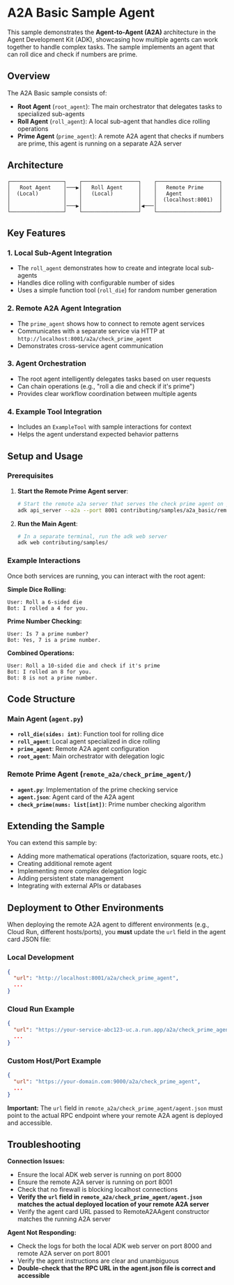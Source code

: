 # A2A Basic Sample Agent

This sample demonstrates the **Agent-to-Agent (A2A)** architecture in the Agent Development Kit (ADK), showcasing how multiple agents can work together to handle complex tasks. The sample implements an agent that can roll dice and check if numbers are prime.

## Overview

The A2A Basic sample consists of:

- **Root Agent** (`root_agent`): The main orchestrator that delegates tasks to specialized sub-agents
- **Roll Agent** (`roll_agent`): A local sub-agent that handles dice rolling operations
- **Prime Agent** (`prime_agent`): A remote A2A agent that checks if numbers are prime, this agent is running on a separate A2A server

## Architecture

```
┌─────────────────┐    ┌──────────────────┐    ┌────────────────────┐
│   Root Agent    │───▶│   Roll Agent     │    │   Remote Prime     │
│  (Local)        │    │   (Local)        │    │   Agent            │
│                 │    │                  │    │  (localhost:8001)  │
│                 │───▶│                  │◀───│                    │
└─────────────────┘    └──────────────────┘    └────────────────────┘
```

## Key Features

### 1. **Local Sub-Agent Integration**
- The `roll_agent` demonstrates how to create and integrate local sub-agents
- Handles dice rolling with configurable number of sides
- Uses a simple function tool (`roll_die`) for random number generation

### 2. **Remote A2A Agent Integration**
- The `prime_agent` shows how to connect to remote agent services
- Communicates with a separate service via HTTP at `http://localhost:8001/a2a/check_prime_agent`
- Demonstrates cross-service agent communication

### 3. **Agent Orchestration**
- The root agent intelligently delegates tasks based on user requests
- Can chain operations (e.g., "roll a die and check if it's prime")
- Provides clear workflow coordination between multiple agents

### 4. **Example Tool Integration**
- Includes an `ExampleTool` with sample interactions for context
- Helps the agent understand expected behavior patterns

## Setup and Usage

### Prerequisites

1. **Start the Remote Prime Agent server**:
   ```bash
   # Start the remote a2a server that serves the check prime agent on port 8001
   adk api_server --a2a --port 8001 contributing/samples/a2a_basic/remote_a2a
   ```

2. **Run the Main Agent**:
   ```bash
   # In a separate terminal, run the adk web server
   adk web contributing/samples/
   ```

### Example Interactions

Once both services are running, you can interact with the root agent:

**Simple Dice Rolling:**
```
User: Roll a 6-sided die
Bot: I rolled a 4 for you.
```

**Prime Number Checking:**
```
User: Is 7 a prime number?
Bot: Yes, 7 is a prime number.
```

**Combined Operations:**
```
User: Roll a 10-sided die and check if it's prime
Bot: I rolled an 8 for you.
Bot: 8 is not a prime number.
```

## Code Structure

### Main Agent (`agent.py`)

- **`roll_die(sides: int)`**: Function tool for rolling dice
- **`roll_agent`**: Local agent specialized in dice rolling
- **`prime_agent`**: Remote A2A agent configuration
- **`root_agent`**: Main orchestrator with delegation logic

### Remote Prime Agent (`remote_a2a/check_prime_agent/`)

- **`agent.py`**: Implementation of the prime checking service
- **`agent.json`**: Agent card of the A2A agent
- **`check_prime(nums: list[int])`**: Prime number checking algorithm


## Extending the Sample

You can extend this sample by:

- Adding more mathematical operations (factorization, square roots, etc.)
- Creating additional remote agent
- Implementing more complex delegation logic
- Adding persistent state management
- Integrating with external APIs or databases

## Deployment to Other Environments

When deploying the remote A2A agent to different environments (e.g., Cloud Run, different hosts/ports), you **must** update the `url` field in the agent card JSON file:

### Local Development
```json
{
  "url": "http://localhost:8001/a2a/check_prime_agent",
  ...
}
```

### Cloud Run Example
```json
{
  "url": "https://your-service-abc123-uc.a.run.app/a2a/check_prime_agent",
  ...
}
```

### Custom Host/Port Example
```json
{
  "url": "https://your-domain.com:9000/a2a/check_prime_agent",
  ...
}
```

**Important:** The `url` field in `remote_a2a/check_prime_agent/agent.json` must point to the actual RPC endpoint where your remote A2A agent is deployed and accessible.

## Troubleshooting

**Connection Issues:**
- Ensure the local ADK web server is running on port 8000
- Ensure the remote A2A server is running on port 8001
- Check that no firewall is blocking localhost connections
- **Verify the `url` field in `remote_a2a/check_prime_agent/agent.json` matches the actual deployed location of your remote A2A server**
- Verify the agent card URL passed to RemoteA2AAgent constructor matches the running A2A server


**Agent Not Responding:**
- Check the logs for both the local ADK web server on port 8000 and remote A2A server on port 8001
- Verify the agent instructions are clear and unambiguous
- **Double-check that the RPC URL in the agent.json file is correct and accessible**
